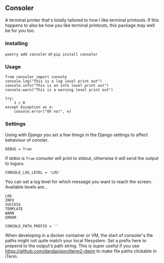 ## Consoler

A terminal printer that's totally tailored to how I like terminal printouts. If this happens to also be how you like terminal printouts, this package may well be for you too.

### Installing

`poetry add consoler` or `pip install consoler`

### Usage

    from consoler import console
    console.log("This is a log level print out")
    console.info("This is an info level print out")
    console.warn("This is a warning level print out")

    try:
        1 / 0
    except Exception as e:
        console.error("Oh no!", e)


### Settings

Using with Django you set a few things in the Django settings to affect behaviour of conoler.

    DEBUG = True

If `DEBUG` is `True` consoler will print to stdout, otherwise it will send the output to loguru.

    CONSOLE_LOG_LEVEL = 'LOG'

You can set a log level for which message you want to reach the screen. Available levels are...

    LOG
    INFO
    SUCCESS
    TEMPLATE
    WARN
    ERROR

    CONSOLE_PATH_PREFIX = ''

When developing in a docker container or VM, the start of consoler's file paths might not quite match your local filesystem. Set a prefix here to prepend to the output's path string. This is super useful if you use https://github.com/dandavison/iterm2-dwim to make file paths clickable in iTerm.
